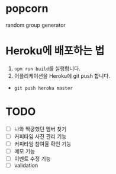 # popcorn
random group generator

# Heroku에 배포하는 법
1. `npm run build`를 실행합니다.
2. 어플리케이션을 Heroku에 git push 합니다.
  - `git push heroku master`

# TODO
- [ ] 나와 짝궁했던 멤버 찾기
- [ ] 커피타임 사진 관리 기능
- [ ] 커피타임 참여율 확인 기능
- [ ] 메모 기능
- [ ] 이벤트 수정 기능
- [ ] validation
